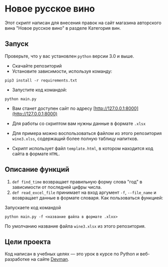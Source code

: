 # Новое русское вино

Этот скрипт написан для внесения правок на сайт магазина авторского вина "Новое русское вино" в разделе Категория вин.

## Запуск
Проверьте, что у вас установлен `python` версии 3.0 и выше.
- Скачайте репозиторий
- Установите зависимости, используя команду:

```
pip3 install -r requirements.txt
``` 
- Запустите код командой:
```
python main.py
```

- Вам станет доступен сайт по адресу [http://127.0.0.1:8000](http://127.0.0.1:8000)

- Для работы со скриптом вам нужны данные в формате `.xlsx`

- Для примера можно воспользоваться файлом из этого репозитория `wine3.xlss`, содержащий более полную таблицу напитков.

- Скрипт использует файл `template.html`, в котором находится код сайта в формате `HTML`. 

## Описание функций
1. `def find_time`
   возвращает правильную форму слова "год" в зависимости от последней цифры числа.
2. `def read_excel_file`
   принимает на вход аргумент `-f`, `--file_name` и возвращает данные в формате словаря. 
  Как пользоваться функцией: 
  
  Запускаете код командой 
  ```
  python main.py -f <название файла в формате .xlxx>
  ```
  По умолчанию название файла `wine3.xlsx` из этого репозитория.

## Цели проекта

Код написан в учебных целях — это урок в курсе по Python и веб-разработке на сайте [Devman](https://dvmn.org).
